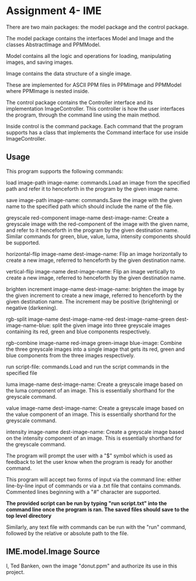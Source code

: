 # Assignment 4- IME

There are two main packages: the model package and the control package.

The model package contains the interfaces Model and Image and the
classes AbstractImage and PPMModel.

Model contains all the logic and operations for loading, 
manipulating images, and saving images.

Image contains the data structure of a single image.

These are implemented for ASCII PPM files in PPMImage and PPMModel
where PPMImage is nested inside. 

The control package contains the Controller interface and its implementation
ImageController. This controller is how the user interfaces the program, through
the command line using the main method.

Inside control is the command package. Each command that the program supports has a class
that implements the Command interface for use inside ImageController.

## Usage

This program supports the following commands:

load image-path image-name: commands.Load an image from the specified path and refer it to henceforth in the program by the given image name.

save image-path image-name: commands.Save the image with the given name to the specified path which should include the name of the file.

greyscale red-component image-name dest-image-name: Create a greyscale image with the red-component of the image with the given name, and refer to it henceforth in the program by the given destination name. Similar commands for green, blue, value, luma, intensity components should be supported.

horizontal-flip image-name dest-image-name: Flip an image horizontally to create a new image, referred to henceforth by the given destination name.

vertical-flip image-name dest-image-name: Flip an image vertically to create a new image, referred to henceforth by the given destination name.

brighten increment image-name dest-image-name: brighten the image by the given increment to create a new image, referred to henceforth by the given destination name. The increment may be positive (brightening) or negative (darkening).

rgb-split image-name dest-image-name-red dest-image-name-green dest-image-name-blue: split the given image into three greyscale images containing its red, green and blue components respectively.

rgb-combine image-name red-image green-image blue-image: Combine the three greyscale images into a single image that gets its red, green and blue components from the three images respectively.

run script-file: commands.Load and run the script commands in the specified file

luma image-name dest-image-name: Create a greyscale image based on the luma component of an image.
This is essentially shorthand for the greyscale command.

value image-name dest-image-name: Create a greyscale image based on the value component of an image.
This is essentially shorthand for the greyscale command.

intensity image-name dest-image-name: Create a greyscale image based on the intensity component of an image.
This is essentially shorthand for the greyscale command.

The program will prompt the user with a "$" symbol which is used
as feedback to let the user know when the program is ready for another
command.

This program will accept two forms of input via the command line:
either line-by-line input of commands or via a .txt file 
that contains commands. Commented lines beginning with a "#"
character are supported.

**The provided script can be run by typing "run script.txt" into
the command line once the program is ran. The saved files should save to the top level directory**

Similarly, any text file with commands can be run with the "run" command,
followed by the relative or absolute path to the file.





## IME.model.Image Source

I, Ted Banken, own the image "donut.ppm" and authorize its use 
in this project.